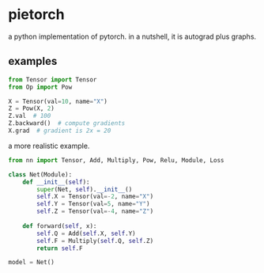 # pietorch
a python implementation of pytorch. in a nutshell, it is autograd plus graphs.

## examples
```python
from Tensor import Tensor
from Op import Pow

X = Tensor(val=10, name="X")
Z = Pow(X, 2)
Z.val  # 100
Z.backward()  # compute gradients
X.grad  # gradient is 2x = 20
```
a more realistic example.
```python
from nn import Tensor, Add, Multiply, Pow, Relu, Module, Loss

class Net(Module):
    def __init__(self):
        super(Net, self).__init__() 
        self.X = Tensor(val=-2, name="X")
        self.Y = Tensor(val=5, name="Y")
        self.Z = Tensor(val=-4, name="Z")
        
    def forward(self, x):
        self.Q = Add(self.X, self.Y)
        self.F = Multiply(self.Q, self.Z)
        return self.F

model = Net()
```
